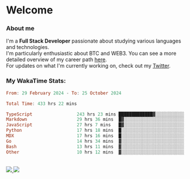 # Welcome

### About me

I'm a **Full Stack Developer** passionate about studying various languages and technologies. 
</br>
I'm particularly enthusiastic about BTC and WEB3. You can see a more detailed overview of my career path [here](https://yan-pi.vercel.app/).
</br>
For updates on what I'm currently working on, check out my [Twitter](https://twitter.com/yamigake).

### My WakaTime Stats:
<!--START_SECTION:waka-->

```haskell
From: 29 February 2024 - To: 25 October 2024

Total Time: 433 hrs 22 mins

TypeScript                 243 hrs 23 mins █████████████▓░░░░░░░░░░░   54.87 %
Markdown                   29 hrs 36 mins  █▓░░░░░░░░░░░░░░░░░░░░░░░   06.67 %
JavaScript                 27 hrs 7 mins   █▓░░░░░░░░░░░░░░░░░░░░░░░   06.11 %
Python                     17 hrs 18 mins  █░░░░░░░░░░░░░░░░░░░░░░░░   03.90 %
MDX                        17 hrs 16 mins  █░░░░░░░░░░░░░░░░░░░░░░░░   03.89 %
Go                         14 hrs 34 mins  ▓░░░░░░░░░░░░░░░░░░░░░░░░   03.29 %
Bash                       13 hrs 11 mins  ▓░░░░░░░░░░░░░░░░░░░░░░░░   02.97 %
Other                      10 hrs 12 mins  ▓░░░░░░░░░░░░░░░░░░░░░░░░   02.30 %
```

<!--END_SECTION:waka-->

<div style="display: inline_block"><br>
  <a style="border-radius:10px;" href="https://www.linkedin.com/in/yan-fernandes-55a81a201/" target="_blank"><img src="https://skillicons.dev/icons?i=linkedin" target="_blank"</a> 
  <a style="border-radius:10px;" href = "mailto:yanfernandes404@gmail.com"><img src="https://skillicons.dev/icons?i=gmail" target="_blank"></a>
</div>
